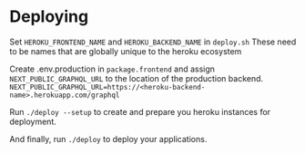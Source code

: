 # Deploying

Set `HEROKU_FRONTEND_NAME` and `HEROKU_BACKEND_NAME` in `deploy.sh`
These need to be names that are globally unique to the heroku ecosystem

Create .env.production in `package.frontend` and assign `NEXT_PUBLIC_GRAPHQL_URL` to the location of the production backend. 
`NEXT_PUBLIC_GRAPHQL_URL=https://<heroku-backend-name>.herokuapp.com/graphql`

Run `./deploy --setup` to create and prepare you heroku instances for deployment. 

And finally, run `./deploy` to deploy your applications. 



